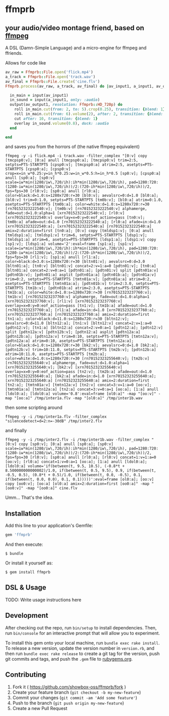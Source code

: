# ffmprb
## your audio/video montage friend, based on [ffmpeg](https://ffmpeg.org)

A DSL (Damn-Simple Language) and a micro-engine for ffmpeg and ffriends.

Allows for code like
```ruby
av_raw = Ffmprb::File.open('flick.mp4')
a_track = Ffmprb::File.open('track.wav')
av_final = Ffmprb::File.create('cine.flv')
Ffmprb.process(av_raw, a_track, av_final) do |av_input1, a_input1, av_output1|

  in_main = input(av_input1)
  in_sound = input(a_input1, only: :audio)
  output(av_output1, resolution: Ffmprb::HD_720p) do
    roll in_main.cut(from: 2, to: 5).crop(0.25), transition: {blend: 1}
    roll in_main.cut(from: 6).volume(2), after: 2, transition: {blend: 1}
    cut after: 10, transition: {blend: 1}
    overlay in_sound.volume(0.8), duck: :audio
  end

end
```
and saves you from the horrors of (the native ffmpeg equivalent)
```
ffmpeg -y -i flick.mp4 -i track.wav -filter_complex "[0:v] copy [tmcpsp0:v]; [0:a] anull [tmcpsp0:a]; [tmcpsp0:v] trim=2:5, setpts=PTS-STARTPTS [cpsp0:v]; [tmcpsp0:a] atrim=2:5, asetpts=PTS-STARTPTS [cpsp0:a]; [cpsp0:v] crop=x=in_w*0.25:y=in_h*0.25:w=in_w*0.5:h=in_h*0.5 [sp0:v]; [cpsp0:a] anull [sp0:a]; [sp0:v] scale=iw*min(1280/iw\,720/ih):ih*min(1280/iw\,720/ih), pad=1280:720:(1280-iw*min(1280/iw\,720/ih))/2:(720-ih*min(1280/iw\,720/ih))/2, fps=fps=30 [rl0:v]; [sp0:a] anull [rl0:a]; color=black:d=1.0:s=1280x720:r=30 [bl0:v]; aevalsrc=0:d=1.0 [bl0:a]; [bl0:v] trim=0:1.0, setpts=PTS-STARTPTS [tm0b:v]; [bl0:a] atrim=0:1.0, asetpts=PTS-STARTPTS [tm0b:a]; color=white:d=1.0:s=1280x720:r=30 [rn70152323222540:v]; [tm0b:v] [rn70152323222540:v] alphamerge, fade=out:d=1.0:alpha=1 [xrn70152323222540:v]; [rl0:v] [xrn70152323222540:v] overlay=x=0:y=0:eof_action=pass [tn0:v]; [tm0b:a] afade=out:d=1.0 [rn70152323222540:a]; [rl0:a] afade=in:d=1.0 [xrn70152323222540:a]; [xrn70152323222540:a] [rn70152323222540:a] amix=2:duration=first [tn0:a]; [0:v] copy [tmldsp1:v]; [0:a] anull [tmldsp1:a]; [tmldsp1:v] trim=6, setpts=PTS-STARTPTS [ldsp1:v]; [tmldsp1:a] atrim=6, asetpts=PTS-STARTPTS [ldsp1:a]; [ldsp1:v] copy [sp1:v]; [ldsp1:a] volume='2':eval=frame [sp1:a]; [sp1:v] scale=iw*min(1280/iw\,720/ih):ih*min(1280/iw\,720/ih), pad=1280:720:(1280-iw*min(1280/iw\,720/ih))/2:(720-ih*min(1280/iw\,720/ih))/2, fps=fps=30 [rl1:v]; [sp1:a] anull [rl1:a]; color=black:d=3.0:s=1280x720:r=30 [bltn01:v]; aevalsrc=0:d=3.0 [bltn01:a]; [tn0:v] [bltn01:v] concat=2:v=1:a=0 [pdtn01:v]; [tn0:a] [bltn01:a] concat=2:v=0:a=1 [pdtn01:a]; [pdtn01:v] split [pdtn01a:v] [pdtn01b:v]; [pdtn01:a] asplit [pdtn01a:a] [pdtn01b:a]; [pdtn01a:v] trim=0:2, setpts=PTS-STARTPTS [tmtn01a:v]; [pdtn01a:a] atrim=0:2, asetpts=PTS-STARTPTS [tmtn01a:a]; [pdtn01b:v] trim=2:3.0, setpts=PTS-STARTPTS [tm1b:v]; [pdtn01b:a] atrim=2:3.0, asetpts=PTS-STARTPTS [tm1b:a]; color=white:d=1.0:s=1280x720:r=30 [rn70152323237760:v]; [tm1b:v] [rn70152323237760:v] alphamerge, fade=out:d=1.0:alpha=1 [xrn70152323237760:v]; [rl1:v] [xrn70152323237760:v] overlay=x=0:y=0:eof_action=pass [tn1:v]; [tm1b:a] afade=out:d=1.0 [rn70152323237760:a]; [rl1:a] afade=in:d=1.0 [xrn70152323237760:a]; [xrn70152323237760:a] [rn70152323237760:a] amix=2:duration=first [tn1:a]; color=black:d=11.0:s=1280x720:r=30 [bltn12:v]; aevalsrc=0:d=11.0 [bltn12:a]; [tn1:v] [bltn12:v] concat=2:v=1:a=0 [pdtn12:v]; [tn1:a] [bltn12:a] concat=2:v=0:a=1 [pdtn12:a]; [pdtn12:v] split [pdtn12a:v] [pdtn12b:v]; [pdtn12:a] asplit [pdtn12a:a] [pdtn12b:a]; [pdtn12a:v] trim=0:10, setpts=PTS-STARTPTS [tmtn12a:v]; [pdtn12a:a] atrim=0:10, asetpts=PTS-STARTPTS [tmtn12a:a]; color=black:d=1.0:s=1280x720:r=30 [bk2:v]; aevalsrc=0:d=1.0 [bk2:a]; [pdtn12b:v] trim=10:11.0, setpts=PTS-STARTPTS [tm2b:v]; [pdtn12b:a] atrim=10:11.0, asetpts=PTS-STARTPTS [tm2b:a]; color=white:d=1.0:s=1280x720:r=30 [rn70152323255640:v]; [tm2b:v] [rn70152323255640:v] alphamerge, fade=out:d=1.0:alpha=1 [xrn70152323255640:v]; [bk2:v] [xrn70152323255640:v] overlay=x=0:y=0:eof_action=pass [tn2:v]; [tm2b:a] afade=out:d=1.0 [rn70152323255640:a]; [bk2:a] afade=in:d=1.0 [xrn70152323255640:a]; [xrn70152323255640:a] [rn70152323255640:a] amix=2:duration=first [tn2:a]; [tmtn01a:v] [tmtn12a:v] [tn2:v] concat=3:v=1:a=0 [oo:v]; [tmtn01a:a] [tmtn12a:a] [tn2:a] concat=3:v=0:a=1 [oo:a]; [1:a] anull [ldol0:a]; [ldol0:a] volume='0.8':eval=frame [ol0:a]" -map "[oo:v]" -map "[oo:a]" /tmp/inter1a.flv -map "[ol0:a]" /tmp/inter1b.wav
```
then some scripting around
```
ffmpeg -y -i /tmp/inter1a.flv -filter_complex "silencedetect=d=2:n=-30dB" /tmp/inter2.flv
```
and finally
```
ffmpeg -y -i /tmp/inter2.flv -i /tmp/inter1b.wav -filter_complex "[0:v] copy [sp0:v]; [0:a] anull [sp0:a]; [sp0:v] scale=iw*min(1280/iw\,720/ih):ih*min(1280/iw\,720/ih), pad=1280:720:(1280-iw*min(1280/iw\,720/ih))/2:(720-ih*min(1280/iw\,720/ih))/2, fps=fps=30 [rl0:v]; [sp0:a] anull [rl0:a]; [rl0:v] concat=1:v=1:a=0 [oo:v]; [rl0:a] concat=1:v=0:a=1 [oo:a]; [1:a] anull [ldol0:a]; [ldol0:a] volume='if(between(t, 9.5, 10.5), (-0.8*t + 8.500000000000002)/1.0, if(between(t, 0.5, 9.5), 0.9, if(between(t, -0.5, 0.5), (0.8*t + 0.5)/1.0, if(between(t, 0.0, -0.5), 0.1, if(between(t, 0.0, 0.0), 0.1, 0.1)))))':eval=frame [ol0:a]; [oo:v] copy [oo0:v]; [oo:a] [ol0:a] amix=2:duration=first [oo0:a]" -map "[oo0:v]" -map "[oo0:a]" cine.flv
```
Umm... That's the idea.


## Installation

Add this line to your application's Gemfile:

```ruby
gem 'ffmprb'
```

And then execute:

    $ bundle

Or install it yourself as:

    $ gem install ffmprb

## DSL & Usage

TODO: Write usage instructions here


## Development

After checking out the repo, run `bin/setup` to install dependencies. Then, run `bin/console` for an interactive prompt that will allow you to experiment.

To install this gem onto your local machine, run `bundle exec rake install`. To release a new version, update the version number in `version.rb`, and then run `bundle exec rake release` to create a git tag for the version, push git commits and tags, and push the `.gem` file to [rubygems.org](https://rubygems.org).

## Contributing

1. Fork it ( https://github.com/showbox-oss/ffmprb/fork )
2. Create your feature branch (`git checkout -b my-new-feature`)
3. Commit your changes (`git commit -am 'Add some feature'`)
4. Push to the branch (`git push origin my-new-feature`)
5. Create a new Pull Request
